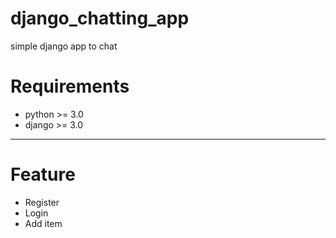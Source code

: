 # django_chatting_app

simple django app to chat


# Requirements
- python >= 3.0
- django >= 3.0

--------
# Feature
- Register
- Login
- Add item

